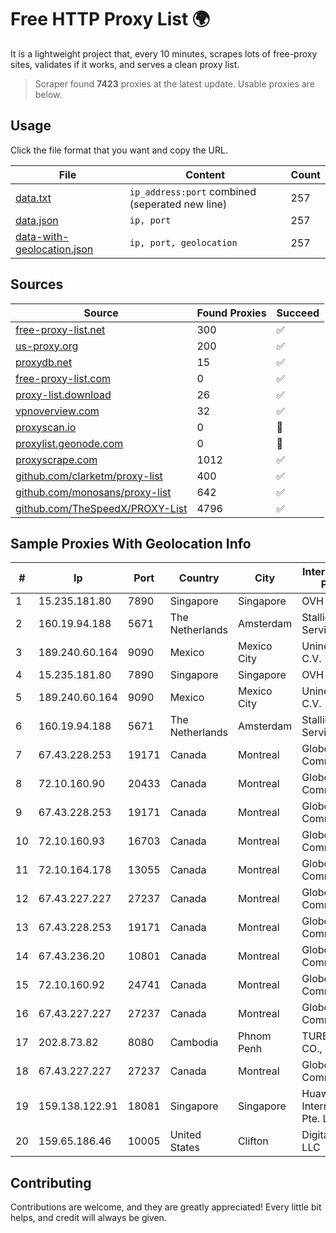 
# Free HTTP Proxy List 🌍

It is a lightweight project that, every 10 minutes, scrapes lots of free-proxy sites, validates if it works, and serves a clean proxy list.


> Scraper found **7423** proxies at the latest update. Usable proxies are below.

## Usage

Click the file format that you want and copy the URL.


|File|Content|Count|
|----|-------|-----|
|[data.txt](https://raw.githubusercontent.com/themiralay/Proxy-List-World/master/data.txt)|`ip_address:port` combined (seperated new line)|257|
|[data.json](https://raw.githubusercontent.com/themiralay/Proxy-List-World/master/data.json)|`ip, port`|257|
|[data-with-geolocation.json](https://raw.githubusercontent.com/themiralay/Proxy-List-World/master/data-with-geolocation.json)|`ip, port, geolocation`|257|

## Sources

|Source|Found Proxies|Succeed|
|------|-------------|-------|
|[free-proxy-list.net](https://free-proxy-list.net)|300|✅|
|[us-proxy.org](https://www.us-proxy.org)|200|✅|
|[proxydb.net](http://proxydb.net)|15|✅|
|[free-proxy-list.com](https://free-proxy-list.com/?page=&port=&type%5B%5D=http&type%5B%5D=https&up_time=0&search=Search)|0|✅|
|[proxy-list.download](https://www.proxy-list.download/HTTP)|26|✅|
|[vpnoverview.com](https://vpnoverview.com/privacy/anonymous-browsing/free-proxy-servers)|32|✅|
|[proxyscan.io](https://www.proxyscan.io)|0|🚫|
|[proxylist.geonode.com](https://proxylist.geonode.com/api/proxy-list?limit=300&page=1&sort_by=lastChecked&sort_type=desc&protocols=http,https)|0|🚫|
|[proxyscrape.com](https://api.proxyscrape.com/v2/?request=displayproxies&protocol=http&timeout=10000&country=all&ssl=all&anonymity=all)|1012|✅|
|[github.com/clarketm/proxy-list](https://raw.githubusercontent.com/clarketm/proxy-list/master/proxy-list-raw.txt)|400|✅|
|[github.com/monosans/proxy-list](https://raw.githubusercontent.com/monosans/proxy-list/main/proxies/http.txt)|642|✅|
|[github.com/TheSpeedX/PROXY-List](https://raw.githubusercontent.com/TheSpeedX/PROXY-List/master/http.txt)|4796|✅|


## Sample Proxies With Geolocation Info

|#|Ip|Port|Country|City|Internet Service Provider|
|-|--|----|-------|----|-------------------------|
|1|15.235.181.80|7890|Singapore|Singapore|OVH SAS|
|2|160.19.94.188|5671|The Netherlands|Amsterdam|Stallion Network Services Limited|
|3|189.240.60.164|9090|Mexico|Mexico City|Uninet S.A. de C.V.|
|4|15.235.181.80|7890|Singapore|Singapore|OVH SAS|
|5|189.240.60.164|9090|Mexico|Mexico City|Uninet S.A. de C.V.|
|6|160.19.94.188|5671|The Netherlands|Amsterdam|Stallion Network Services Limited|
|7|67.43.228.253|19171|Canada|Montreal|GloboTech Communications|
|8|72.10.160.90|20433|Canada|Montreal|GloboTech Communications|
|9|67.43.228.253|19171|Canada|Montreal|GloboTech Communications|
|10|72.10.160.93|16703|Canada|Montreal|GloboTech Communications|
|11|72.10.164.178|13055|Canada|Montreal|GloboTech Communications|
|12|67.43.227.227|27237|Canada|Montreal|GloboTech Communications|
|13|67.43.228.253|19171|Canada|Montreal|GloboTech Communications|
|14|67.43.236.20|10801|Canada|Montreal|GloboTech Communications|
|15|72.10.160.92|24741|Canada|Montreal|GloboTech Communications|
|16|67.43.227.227|27237|Canada|Montreal|GloboTech Communications|
|17|202.8.73.82|8080|Cambodia|Phnom Penh|TURBOTECH CO., LTD.|
|18|67.43.227.227|27237|Canada|Montreal|GloboTech Communications|
|19|159.138.122.91|18081|Singapore|Singapore|Huawei International Pte. LTD|
|20|159.65.186.46|10005|United States|Clifton|DigitalOcean, LLC|



## Contributing

Contributions are welcome, and they are greatly appreciated! Every
little bit helps, and credit will always be given.

